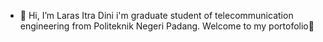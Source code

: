 - 👋 Hi, I’m Laras Itra Dini
i'm graduate student of telecommunication engineering from Politeknik Negeri Padang.
Welcome to my portofolio🧾

<!---
Larasitradini/Larasitradini is a ✨ special ✨ repository because its `README.md` (this file) appears on your GitHub profile.
You can click the Preview link to take a look at your changes.
--->
